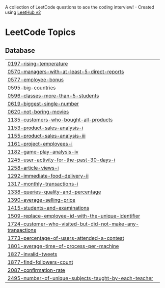 A collection of LeetCode questions to ace the coding interview! - Created using [LeetHub v2](https://github.com/arunbhardwaj/LeetHub-2.0)
<!---LeetCode Topics Start-->
# LeetCode Topics
## Database
|  |
| ------- |
| [0197-rising-temperature](https://github.com/ToniRajinCoding/LeetCode/tree/master/0197-rising-temperature) |
| [0570-managers-with-at-least-5-direct-reports](https://github.com/ToniRajinCoding/LeetCode/tree/master/0570-managers-with-at-least-5-direct-reports) |
| [0577-employee-bonus](https://github.com/ToniRajinCoding/LeetCode/tree/master/0577-employee-bonus) |
| [0595-big-countries](https://github.com/ToniRajinCoding/LeetCode/tree/master/0595-big-countries) |
| [0596-classes-more-than-5-students](https://github.com/ToniRajinCoding/LeetCode/tree/master/0596-classes-more-than-5-students) |
| [0619-biggest-single-number](https://github.com/ToniRajinCoding/LeetCode/tree/master/0619-biggest-single-number) |
| [0620-not-boring-movies](https://github.com/ToniRajinCoding/LeetCode/tree/master/0620-not-boring-movies) |
| [1135-customers-who-bought-all-products](https://github.com/ToniRajinCoding/LeetCode/tree/master/1135-customers-who-bought-all-products) |
| [1153-product-sales-analysis-i](https://github.com/ToniRajinCoding/LeetCode/tree/master/1153-product-sales-analysis-i) |
| [1155-product-sales-analysis-iii](https://github.com/ToniRajinCoding/LeetCode/tree/master/1155-product-sales-analysis-iii) |
| [1161-project-employees-i](https://github.com/ToniRajinCoding/LeetCode/tree/master/1161-project-employees-i) |
| [1182-game-play-analysis-iv](https://github.com/ToniRajinCoding/LeetCode/tree/master/1182-game-play-analysis-iv) |
| [1245-user-activity-for-the-past-30-days-i](https://github.com/ToniRajinCoding/LeetCode/tree/master/1245-user-activity-for-the-past-30-days-i) |
| [1258-article-views-i](https://github.com/ToniRajinCoding/LeetCode/tree/master/1258-article-views-i) |
| [1292-immediate-food-delivery-ii](https://github.com/ToniRajinCoding/LeetCode/tree/master/1292-immediate-food-delivery-ii) |
| [1317-monthly-transactions-i](https://github.com/ToniRajinCoding/LeetCode/tree/master/1317-monthly-transactions-i) |
| [1338-queries-quality-and-percentage](https://github.com/ToniRajinCoding/LeetCode/tree/master/1338-queries-quality-and-percentage) |
| [1390-average-selling-price](https://github.com/ToniRajinCoding/LeetCode/tree/master/1390-average-selling-price) |
| [1415-students-and-examinations](https://github.com/ToniRajinCoding/LeetCode/tree/master/1415-students-and-examinations) |
| [1509-replace-employee-id-with-the-unique-identifier](https://github.com/ToniRajinCoding/LeetCode/tree/master/1509-replace-employee-id-with-the-unique-identifier) |
| [1724-customer-who-visited-but-did-not-make-any-transactions](https://github.com/ToniRajinCoding/LeetCode/tree/master/1724-customer-who-visited-but-did-not-make-any-transactions) |
| [1773-percentage-of-users-attended-a-contest](https://github.com/ToniRajinCoding/LeetCode/tree/master/1773-percentage-of-users-attended-a-contest) |
| [1801-average-time-of-process-per-machine](https://github.com/ToniRajinCoding/LeetCode/tree/master/1801-average-time-of-process-per-machine) |
| [1827-invalid-tweets](https://github.com/ToniRajinCoding/LeetCode/tree/master/1827-invalid-tweets) |
| [1877-find-followers-count](https://github.com/ToniRajinCoding/LeetCode/tree/master/1877-find-followers-count) |
| [2087-confirmation-rate](https://github.com/ToniRajinCoding/LeetCode/tree/master/2087-confirmation-rate) |
| [2495-number-of-unique-subjects-taught-by-each-teacher](https://github.com/ToniRajinCoding/LeetCode/tree/master/2495-number-of-unique-subjects-taught-by-each-teacher) |
<!---LeetCode Topics End-->